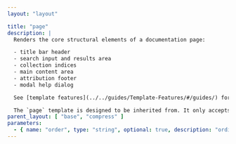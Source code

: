 ```yaml
---
layout: "layout"

title: "page"
description: |
  Renders the core structural elements of a documentation page:

  - title bar header
  - search input and results area
  - collection indices
  - main content area
  - attribution footer
  - modal help dialog

  See [template features](../../guides/Template-Features/#/guides/) for details of the different elements.

  The `page` template is designed to be inherited from. It only accepts a single parameter, and only for pages in the guides collection, to specify a relative order value that is used to sort against sibling guide pages.
parent_layout: [ "base", "compress" ]
parameters:
  - { name: "order", type: "string", optional: true, description: "ordinal to be used for sorting. Only applies to guides; all other collections are sorted alphabetical by title. Ordering comparisons are only performed between siblings, not across folder heirarchy levels." }
---
```

